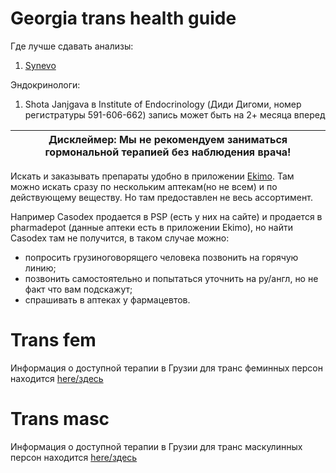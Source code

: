 # Georgia trans health guide

Где лучше сдавать анализы:
1) [Synevo](https://synevo.ge/)

Эндокринологи:
1) Shota Janjgava в Institute of Endocrinology 
   (Диди Дигоми, номер регистратуры 591-606-662) запись может быть на 2+ месяца вперед

| Дисклеймер: Мы не рекомендуем заниматься гормональной терапией без наблюдения врача! |
| ---                                                                                   |


Искать и заказывать препараты удобно в приложении [Ekimo](https://ekimo.ge/).
Там можно искать сразу по нескольким аптекам(но не всем) и по действующему веществу.
Но там предоставлен не весь ассортимент.

Например Casodex продается в PSP (есть у них на сайте) и продается в
pharmadepot (данные аптеки есть в приложении Ekimo), но найти Casodex там не
получится, в таком случае можно:
- попросить грузиноговорящего человека позвонить на горячую линию;
- позвонить самостоятельно и попытаться уточнить на ру/англ, но не факт что вам
  подскажут;
- спрашивать в аптеках у фармацевтов.

# Trans fem

Информация о доступной терапии в Грузии для транс феминных персон находится
[here/здесь](transfem.md)

# Trans masc

Информация о доступной терапии в Грузии для транс маскулинных персон находится
[here/здесь](transmasc.md)

